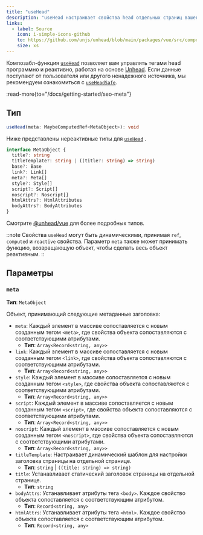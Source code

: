 ```yaml
---
title: "useHead"
description: "useHead настраивает свойства head отдельных страниц вашего Nuxt приложения."
links:
  - label: Source
    icon: i-simple-icons-github
    to: https://github.com/unjs/unhead/blob/main/packages/vue/src/composables.ts
    size: xs
---
```


Композабл-функция [`useHead`](/docs/api/composables/use-head) позволяет вам управлять тегами head программно и реактивно, работая на основе [Unhead](https://unhead.unjs.io). Если данные поступают от пользователя или другого ненадежного источника, мы рекомендуем ознакомиться с [`useHeadSafe`](/docs/api/composables/use-head-safe).

:read-more{to="/docs/getting-started/seo-meta"}

## Тип

```ts
useHead(meta: MaybeComputedRef<MetaObject>): void
```

Ниже представлены нереактивные типы для [`useHead`](/docs/api/composables/use-head) .

```ts
interface MetaObject {
  title?: string
  titleTemplate?: string | ((title?: string) => string)
  base?: Base
  link?: Link[]
  meta?: Meta[]
  style?: Style[]
  script?: Script[]
  noscript?: Noscript[]
  htmlAttrs?: HtmlAttributes
  bodyAttrs?: BodyAttributes
}
```

Смотрите [@unhead/vue](https://github.com/unjs/unhead/blob/main/packages/vue/src/types/schema.ts) для более подробных типов.

::note
Свойства `useHead` могут быть динамическими, принимая `ref`, `computed` и `reactive` свойства. Параметр `meta` также может принимать функцию, возвращающую объект, чтобы сделать весь объект реактивным.
::

## Параметры

### `meta`

**Тип**: `MetaObject`

Объект, принимающий следующие метаданные заголовка:

- `meta`: Каждый элемент в массиве сопоставляется с новым созданным тегом `<meta>`, где свойства объекта сопоставляются с соответствующими атрибутами.
  - **Тип**: `Array<Record<string, any>>`
- `link`: Каждый элемент в массиве сопоставляется с новым созданным тегом `<link>`, где свойства объекта сопоставляются с соответствующими атрибутами.
  - **Тип**: `Array<Record<string, any>>`
- `style`: Каждый элемент в массиве сопоставляется с новым созданным тегом `<style>`, где свойства объекта сопоставляются с соответствующими атрибутами.
  - **Тип**: `Array<Record<string, any>>`
- `script`: Каждый элемент в массиве сопоставляется с новым созданным тегом `<script>`, где свойства объекта сопоставляются с соответствующими атрибутами.
  - **Тип**: `Array<Record<string, any>>`
- `noscript`: Каждый элемент в массиве сопоставляется с новым созданным тегом `<noscript>`, где свойства объекта сопоставляются с соответствующими атрибутами.
  - **Тип**: `Array<Record<string, any>>`
- `titleTemplate`: Настраивает динамический шаблон для настройки заголовка страницы на отдельной странице.
  - **Тип**: `string` | `((title: string) => string)`
- `title`: Устанавливает статический заголовок страницы на отдельной странице.
  - **Тип**: `string`
- `bodyAttrs`: Устанавливает атрибуты тега `<body>`. Каждое свойство объекта сопоставляется с соответствующим атрибутом.
  - **Тип**: `Record<string, any>`
- `htmlAttrs`: Устанавливает атрибуты тега `<html>`. Каждое свойство объекта сопоставляется с соответствующим атрибутом.
  - **Тип**: `Record<string, any>`